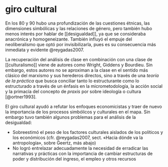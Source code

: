 # giro cultural
En los 80 y 90 hubo una profundización de las cuestiones étnicas, las dimensiones simbólicas y las relaciones de género, pero también hubo menos interés por hablar de [[desigualdad]], ya que se consideraba anacrónica y homogeneizante. También influyó el empuje del neoliberalismo que optó por invisibilizarla, pues es su consecuencia más inmediata y evidente @reygadas2007.

La recuperación del análisis de clase en combinación con una clase de [[culturalismo]] viene de autores como Wright, Giddens y Bourdieu. Sin embargo, estos autores no se aproximan a la clase en el sentido más clásico del marxismo y sus herederos directos, sino a través de una *teoría de la práctica* que busca conciliar tanto lo estructurante como lo estructurado a través de un énfasis en la micrometodología, la acción social y la primacía del concepto de *praxis* por sobre ideología o cultura [@ortner1993].

El giro cultural ayudó a refutar los enfoques economicistas y traer de nuevo la importancia de los procesos simbólicos y culturales en el mapa. Sin embargo tuvo también algunos problemas para el análisis de la desigualdad:

- Sobreestimó el peso de los factores culturales aislados de los políticos y los económicos (cfr. @reygadas2007, sect. «Hacia dónde va la antropología», sobre Geertz, más abajo)
- No logró entrelazar adecuadamente la necesidad de erradicar las narrativas y prácticas con la importancia de cambiar estructuras de poder y distribución del ingreso, el empleo y otros recursos
